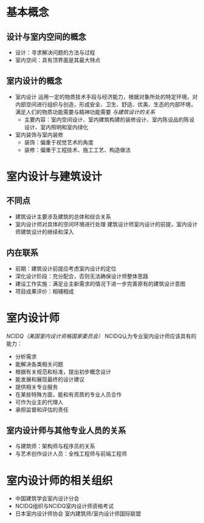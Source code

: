 # 基本概念
## 设计与室内空间的概念
- 设计：寻求解决问题的方法与过程
- 室内空间：具有顶界面是其最大特点
## 室内设计的概念
- 室内设计
运用一定的物质技术手段与经济能力，根据对象所处的特定环境，对内部空间进行组织与创造，形成安全、卫生、舒适、优美、生态的内部环境，满足人们的物质功能需要与精神功能需要
*与建筑设计的关系*
    - 主要内容：室内空间设计、室内建筑构建的装修设计、室内陈设品的陈设设计、室内照明和室内绿化
- 室内装饰与室内装修
    - 装饰：偏重于视觉艺术的角度
    - 装修：偏重于工程技术、施工工艺、构造做法
# 室内设计与建筑设计
## 不同点
- 建筑设计主要涉及建筑的总体和综合关系
- 室内设计师对具体的空间环境进行处理
建筑设计师室内设计的前提，室内设计师建筑设计的继续和深入
## 内在联系
- 前期：建筑设计前提应考虑室内设计的定位
- 深化设计阶段：充分配合，否则无法确保设计师整体思路
- 建设工作实施：满足业主新需求的情况下进一步完善原有的建筑设计意图
- 项目成果评价：相辅相成
# 室内设计师
*NCIDQ（美国室内设计资格国家委员会）*
NCIDQ认为专业室内设计师应该具有的能力：
- 分析需求
- 能解决各类相关问题
- 根据有关规范和标准，提出初步概念设计
- 能发展和展现最终的设计建议
- 提供相关专业服务
- 在某些特殊方面，能和有资质的专业人员合作
- 可作为业主的代理人
- 承担监督和评估的责任
## 室内设计师与其他专业人员的关系
- 与建筑师：架构师与程序员的关系
- 与艺术创作设计人员：全栈工程师与前端工程师
# 室内设计师的相关组织
- 中国建筑学会室内设计分会
- NCIDQ组织与NCIDQ室内设计师资格考试
- 日本室内设计师协会
 室内建筑师/室内设计师国际联盟


